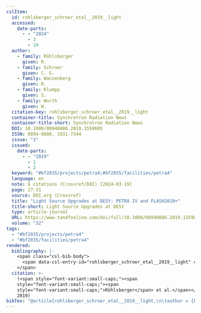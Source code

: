 ```yaml
---
cslItem:
  id: rohlsberger_schroer_etal__2019__light
  accessed:
    date-parts:
      - - "2024"
        - 3
        - 19
  author:
    - family: Röhlsberger
      given: R.
    - family: Schroer
      given: C. G.
    - family: Wanzenberg
      given: R.
    - family: Klumpp
      given: S.
    - family: Wurth
      given: W.
  citation-key: rohlsberger_schroer_etal__2019__light
  container-title: Synchrotron Radiation News
  container-title-short: Synchrotron Radiation News
  DOI: 10.1080/08940886.2019.1559605
  ISSN: 0894-0886, 1931-7344
  issue: "1"
  issued:
    date-parts:
      - - "2019"
        - 1
        - 2
  keyword: "#bf2035/projects/petra4;#bf2035/facilities/petra4"
  language: en
  note: 6 citations (Crossref/DOI) [2024-03-19]
  page: 27-31
  source: DOI.org (Crossref)
  title: "Light Source Upgrades at DESY: PETRA IV and FLASH2020+"
  title-short: Light Source Upgrades at DESY
  type: article-journal
  URL: https://www.tandfonline.com/doi/full/10.1080/08940886.2019.1559605
  volume: "32"
tags:
  - "#bf2035/projects/petra4"
  - "#bf2035/facilities/petra4"
rendered:
  bibliography: |-
    <span class="csl-bib-body">
      <span data-csl-entry-id="rohlsberger_schroer_etal__2019__light" class="csl-entry"><span class='author-bib'>Röhlsberger, Schroer, C. G., Wanzenberg, R., Klumpp, S., &#38; Wurth, W.</span>. <span class='date-bib'>(2019)</span>. <span class='title'><b>Light Source Upgrades at DESY: PETRA IV and FLASH2020+</b></span>. <i>Synchrotron Radiation News</i>, <i>32</i>(1), 27–31. <span class='URL'><a href='https://doi.org/10.1080/08940886.2019.1559605'>LINK</a></span></span>
    </span>
  citation: >-
    (<span style="font-variant:small-caps;"><span
    style="font-variant:small-caps;"><span
    style="font-variant:small-caps;">Röhlsberger</span> et al.</span></span>,
    2019)
bibTex: "@article{rohlsberger_schroer_etal__2019__light,\n\tauthor = {R{\\\" o}hlsberger, R. and Schroer, C. G. and Wanzenberg, R. and Klumpp, S. and Wurth, W.},\n\tjournal = {Synchrotron Radiation News},\n\tnumber = {1},\n\tyear = {2019},\n\tmonth = {jan 2},\n\tnote = {6 citations (Crossref/DOI) [2024-03-19]},\n\tpages = {27--31},\n\ttitle = {Light {Source} {Upgrades} at {DESY}: PETRA {IV} and {FLASH2020}+},\n\thowpublished = {https://www.tandfonline.com/doi/full/10.1080/08940886.2019.1559605},\n\tvolume = {32},\n}\n\n"
---
```

